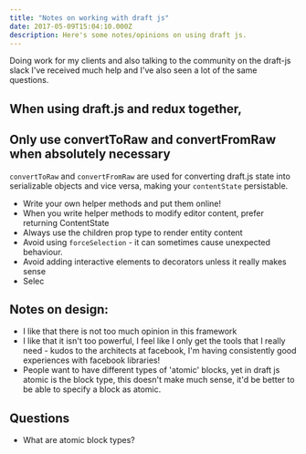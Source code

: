 ```yaml
---
title: "Notes on working with draft js"
date: 2017-05-09T15:04:10.000Z
description: Here's some notes/opinions on using draft js.
---
```


Doing work for my clients and also talking to the community on the draft-js slack I've received much help and I've also seen a lot of the same questions.

## When using draft.js and redux together, 



## Only use convertToRaw and convertFromRaw when absolutely necessary
`convertToRaw` and `convertFromRaw` are used for converting draft.js state into serializable objects and vice versa, making your `contentState` persistable.




- Write your own helper methods and put them online!
- When you write helper methods to modify editor content, prefer returning ContentState
- Always use the children prop type to render entity content
- Avoid using `forceSelection` - it can sometimes cause unexpected behaviour.
- Avoid adding interactive elements to decorators unless it really makes sense
- Selec

## Notes on design:
- I like that there is not too much opinion in this framework
- I like that it isn't too powerful, I feel like I only get the tools that I really need - kudos to the architects at facebook, I'm having consistently good experiences with facebook libraries!
- People want to have different types of 'atomic' blocks, yet in draft js atomic is the block type, this doesn't make much sense, it'd be better to be able to specify a block as atomic.

## Questions
- What are atomic block types?
